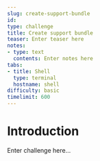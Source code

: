 ```yaml
---
slug: create-support-bundle
id: 
type: challenge
title: Create support bundle
teaser: Enter teaser here
notes:
- type: text
  contents: Enter notes here
tabs:
- title: Shell
  type: terminal
  hostname: shell
difficulty: basic
timelimit: 600
---
```

Introduction
===============
Enter challenge here...